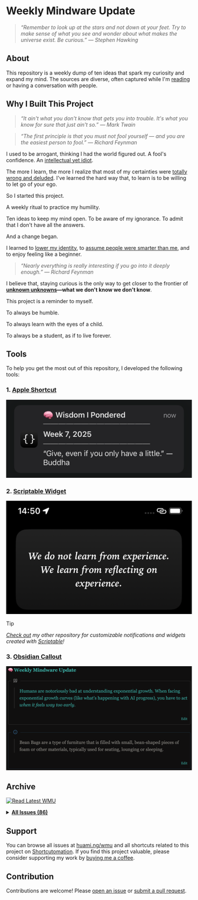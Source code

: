 # Weekly Mindware Update

> _“Remember to look up at the stars and not down at your feet. Try to make sense of what you see and wonder about what makes the universe exist. Be curious.” — Stephen Hawking_

## About

This repository is a weekly dump of ten ideas that spark my curiosity and expand my mind. The sources are diverse, often captured while I'm [reading](https://github.com/huaminghuangtw/Brain-Food) or having a conversation with people.

## Why I Built This Project

> _“It ain't what you don't know that gets you into trouble. It's what you know for sure that just ain't so.” — Mark Twain_

> _“The first principle is that you must not fool yourself — and you are the easiest person to fool.” — Richard Feynman_

I used to be arrogant, thinking I had the world figured out. A fool's confidence. An [intellectual yet idiot](https://huami.ng/notes/the-intellectual-yet-idiot).

The more I learn, the more I realize that most of my certainties were [totally wrong and deluded](https://fs.blog/david-foster-wallace-this-is-water/). I've learned the hard way that, to learn is to be willing to let go of your ego.

So I started this project.

A weekly ritual to practice my humility.

Ten ideas to keep my mind open. To be aware of my ignorance. To admit that I don't have all the answers.

And a change began.

I learned to [lower my identity](https://paulgraham.com/identity.html), to [assume people were smarter than me](https://sive.rs/below-average), and to enjoy feeling like a beginner.

> _“Nearly everything is really interesting if you go into it deeply enough.” — Richard Feynman_

I believe that, staying curious is the only way to get closer to the frontier of **[unknown unknowns](https://sketchplanations.com/unknown-unknowns)—what we don't know we don't know**.

This project is a reminder to myself.

To always be humble.

To always learn with the eyes of a child.

To always be a student, as if to live forever.

## Tools

To help you get the most out of this repository, I developed the following tools:

### 1. [Apple Shortcut](https://shortcutomation.com/gallery/shared/weekly-mindware-update/)

<p align="center">
<a href="assets/notification.png">
<kbd>
<img src="assets/notification.png" width="" title=""/>
</kbd>
</a>
</p>

### 2. [Scriptable Widget](https://github.com/huaminghuangtw/Scriptable/blob/main/widget_quote-from-Weekly-Mindware-Update.js)

<p align="center">
<a href="assets/widget.png">
<kbd>
<img src="assets/widget.png" width="" title=""/>
</kbd>
</a>
</p>

> [!TIP]
> _[Check out](https://github.com/huaminghuangtw/Scriptable) my other repository for customizable notifications and widgets created with [Scriptable](https://scriptable.app)!_

### 3. [Obsidian Callout](https://github.com/huaminghuangtw/Second-Brain/blob/main/Homepage.md#-weekly-mindware-update)

<p align="center">
<a href="assets/callout.png">
<kbd>
<img src="assets/callout.png" width="" title=""/>
</kbd>
</a>
</p>

## Archive

<!-- INDEX-START -->
[![Read Latest WMU](https://img.shields.io/badge/📖%20Read%20Latest%20WMU-3AA99F?style=for-the-badge&color=3AA99F)](issues/2025/2025_Week_34.md)

<details><summary><strong><a href=".">All Issues (86)</a></strong></summary>

* <details>
    <summary>
      <strong>
        <a href="issues/2025">2025 (34)</a>
      </strong>
    </summary>

    * <a href="https://huami.ng/wmu/2025/week-34">#86 - Week 34, 2025</a>
    * <a href="https://huami.ng/wmu/2025/week-33">#85 - Week 33, 2025</a>
    * <a href="https://huami.ng/wmu/2025/week-32">#84 - Week 32, 2025</a>
    * <a href="https://huami.ng/wmu/2025/week-31">#83 - Week 31, 2025</a>
    * <a href="https://huami.ng/wmu/2025/week-30">#82 - Week 30, 2025</a>
    * <a href="https://huami.ng/wmu/2025/week-29">#81 - Week 29, 2025</a>
    * <a href="https://huami.ng/wmu/2025/week-28">#80 - Week 28, 2025</a>
    * <a href="https://huami.ng/wmu/2025/week-27">#79 - Week 27, 2025</a>
    * <a href="https://huami.ng/wmu/2025/week-26">#78 - Week 26, 2025</a>
    * <a href="https://huami.ng/wmu/2025/week-25">#77 - Week 25, 2025</a>
    * <a href="https://huami.ng/wmu/2025/week-24">#76 - Week 24, 2025</a>
    * <a href="https://huami.ng/wmu/2025/week-23">#75 - Week 23, 2025</a>
    * <a href="https://huami.ng/wmu/2025/week-22">#74 - Week 22, 2025</a>
    * <a href="https://huami.ng/wmu/2025/week-21">#73 - Week 21, 2025</a>
    * <a href="https://huami.ng/wmu/2025/week-20">#72 - Week 20, 2025</a>
    * <a href="https://huami.ng/wmu/2025/week-19">#71 - Week 19, 2025</a>
    * <a href="https://huami.ng/wmu/2025/week-18">#70 - Week 18, 2025</a>
    * <a href="https://huami.ng/wmu/2025/week-17">#69 - Week 17, 2025</a>
    * <a href="https://huami.ng/wmu/2025/week-16">#68 - Week 16, 2025</a>
    * <a href="https://huami.ng/wmu/2025/week-15">#67 - Week 15, 2025</a>
    * <a href="https://huami.ng/wmu/2025/week-14">#66 - Week 14, 2025</a>
    * <a href="https://huami.ng/wmu/2025/week-13">#65 - Week 13, 2025</a>
    * <a href="https://huami.ng/wmu/2025/week-12">#64 - Week 12, 2025</a>
    * <a href="https://huami.ng/wmu/2025/week-11">#63 - Week 11, 2025</a>
    * <a href="https://huami.ng/wmu/2025/week-10">#62 - Week 10, 2025</a>
    * <a href="https://huami.ng/wmu/2025/week-9">#61 - Week 9, 2025</a>
    * <a href="https://huami.ng/wmu/2025/week-8">#60 - Week 8, 2025</a>
    * <a href="https://huami.ng/wmu/2025/week-7">#59 - Week 7, 2025</a>
    * <a href="https://huami.ng/wmu/2025/week-6">#58 - Week 6, 2025</a>
    * <a href="https://huami.ng/wmu/2025/week-5">#57 - Week 5, 2025</a>
    * <a href="https://huami.ng/wmu/2025/week-4">#56 - Week 4, 2025</a>
    * <a href="https://huami.ng/wmu/2025/week-3">#55 - Week 3, 2025</a>
    * <a href="https://huami.ng/wmu/2025/week-2">#54 - Week 2, 2025</a>
    * <a href="https://huami.ng/wmu/2025/week-1">#53 - Week 1, 2025</a>
  </details>

* <details>
    <summary>
      <strong>
        <a href="issues/2024">2024 (52)</a>
      </strong>
    </summary>

    * <a href="https://huami.ng/wmu/2024/week-52">#52 - Week 52, 2024</a>
    * <a href="https://huami.ng/wmu/2024/week-51">#51 - Week 51, 2024</a>
    * <a href="https://huami.ng/wmu/2024/week-50">#50 - Week 50, 2024</a>
    * <a href="https://huami.ng/wmu/2024/week-49">#49 - Week 49, 2024</a>
    * <a href="https://huami.ng/wmu/2024/week-48">#48 - Week 48, 2024</a>
    * <a href="https://huami.ng/wmu/2024/week-47">#47 - Week 47, 2024</a>
    * <a href="https://huami.ng/wmu/2024/week-46">#46 - Week 46, 2024</a>
    * <a href="https://huami.ng/wmu/2024/week-45">#45 - Week 45, 2024</a>
    * <a href="https://huami.ng/wmu/2024/week-44">#44 - Week 44, 2024</a>
    * <a href="https://huami.ng/wmu/2024/week-43">#43 - Week 43, 2024</a>
    * <a href="https://huami.ng/wmu/2024/week-42">#42 - Week 42, 2024</a>
    * <a href="https://huami.ng/wmu/2024/week-41">#41 - Week 41, 2024</a>
    * <a href="https://huami.ng/wmu/2024/week-40">#40 - Week 40, 2024</a>
    * <a href="https://huami.ng/wmu/2024/week-39">#39 - Week 39, 2024</a>
    * <a href="https://huami.ng/wmu/2024/week-38">#38 - Week 38, 2024</a>
    * <a href="https://huami.ng/wmu/2024/week-37">#37 - Week 37, 2024</a>
    * <a href="https://huami.ng/wmu/2024/week-36">#36 - Week 36, 2024</a>
    * <a href="https://huami.ng/wmu/2024/week-35">#35 - Week 35, 2024</a>
    * <a href="https://huami.ng/wmu/2024/week-34">#34 - Week 34, 2024</a>
    * <a href="https://huami.ng/wmu/2024/week-33">#33 - Week 33, 2024</a>
    * <a href="https://huami.ng/wmu/2024/week-32">#32 - Week 32, 2024</a>
    * <a href="https://huami.ng/wmu/2024/week-31">#31 - Week 31, 2024</a>
    * <a href="https://huami.ng/wmu/2024/week-30">#30 - Week 30, 2024</a>
    * <a href="https://huami.ng/wmu/2024/week-29">#29 - Week 29, 2024</a>
    * <a href="https://huami.ng/wmu/2024/week-28">#28 - Week 28, 2024</a>
    * <a href="https://huami.ng/wmu/2024/week-27">#27 - Week 27, 2024</a>
    * <a href="https://huami.ng/wmu/2024/week-26">#26 - Week 26, 2024</a>
    * <a href="https://huami.ng/wmu/2024/week-25">#25 - Week 25, 2024</a>
    * <a href="https://huami.ng/wmu/2024/week-24">#24 - Week 24, 2024</a>
    * <a href="https://huami.ng/wmu/2024/week-23">#23 - Week 23, 2024</a>
    * <a href="https://huami.ng/wmu/2024/week-22">#22 - Week 22, 2024</a>
    * <a href="https://huami.ng/wmu/2024/week-21">#21 - Week 21, 2024</a>
    * <a href="https://huami.ng/wmu/2024/week-20">#20 - Week 20, 2024</a>
    * <a href="https://huami.ng/wmu/2024/week-19">#19 - Week 19, 2024</a>
    * <a href="https://huami.ng/wmu/2024/week-18">#18 - Week 18, 2024</a>
    * <a href="https://huami.ng/wmu/2024/week-17">#17 - Week 17, 2024</a>
    * <a href="https://huami.ng/wmu/2024/week-16">#16 - Week 16, 2024</a>
    * <a href="https://huami.ng/wmu/2024/week-15">#15 - Week 15, 2024</a>
    * <a href="https://huami.ng/wmu/2024/week-14">#14 - Week 14, 2024</a>
    * <a href="https://huami.ng/wmu/2024/week-13">#13 - Week 13, 2024</a>
    * <a href="https://huami.ng/wmu/2024/week-12">#12 - Week 12, 2024</a>
    * <a href="https://huami.ng/wmu/2024/week-11">#11 - Week 11, 2024</a>
    * <a href="https://huami.ng/wmu/2024/week-10">#10 - Week 10, 2024</a>
    * <a href="https://huami.ng/wmu/2024/week-9">#9 - Week 9, 2024</a>
    * <a href="https://huami.ng/wmu/2024/week-8">#8 - Week 8, 2024</a>
    * <a href="https://huami.ng/wmu/2024/week-7">#7 - Week 7, 2024</a>
    * <a href="https://huami.ng/wmu/2024/week-6">#6 - Week 6, 2024</a>
    * <a href="https://huami.ng/wmu/2024/week-5">#5 - Week 5, 2024</a>
    * <a href="https://huami.ng/wmu/2024/week-4">#4 - Week 4, 2024</a>
    * <a href="https://huami.ng/wmu/2024/week-3">#3 - Week 3, 2024</a>
    * <a href="https://huami.ng/wmu/2024/week-2">#2 - Week 2, 2024</a>
    * <a href="https://huami.ng/wmu/2024/week-1">#1 - Week 1, 2024</a>
  </details>

</details>
<!-- INDEX-END -->

## Support

You can browse all issues at [huami.ng/wmu](https://huami.ng/wmu) and all shortcuts related to this project on [Shortcutomation](https://shortcutomation.com/gallery/weekly-mindware-update). If you find this project valuable, please consider supporting my work by [buying me a coffee](https://buymeacoffee.com/huaming.huang).

## Contribution

Contributions are welcome! Please [open an issue](https://github.com/huaminghuangtw/Weekly-Mindware-Update/issues/new) or [submit a pull request](https://github.com/huaminghuangtw/Weekly-Mindware-Update/compare).
